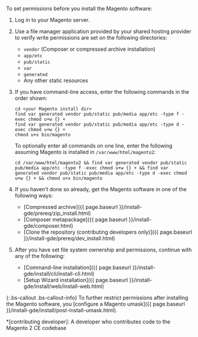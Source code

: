 To set permissions before you install the Magento software:

1.	Log in to your Magento server.
2.	Use a file manager application provided by your shared hosting provider to verify write permissions are set on the following directories:

	*	`vendor` (Composer or compressed archive installation)
	*	`app/etc`
	*	`pub/static`
	*	`var`
	*	`generated`
	*	Any other static resources

2.	If you have command-line access, enter the following commands in the order shown:

		cd <your Magento install dir>
		find var generated vendor pub/static pub/media app/etc -type f -exec chmod u+w {} +
		find var generated vendor pub/static pub/media app/etc -type d -exec chmod u+w {} +
		chmod u+x bin/magento

	To optionally enter all commands on one line, enter the following assuming Magento is installed in `/var/www/html/magento2`:

		cd /var/www/html/magento2 && find var generated vendor pub/static pub/media app/etc -type f -exec chmod u+w {} + && find var generated vendor pub/static pub/media app/etc -type d -exec chmod u+w {} + && chmod u+x bin/magento
3.	If you haven't done so already, get the Magento software in one of the following ways:

	*	[Compressed archive]({{ page.baseurl }}/install-gde/prereq/zip_install.html)
	*	[Composer metapackage]({{ page.baseurl }}/install-gde/composer.html)
	*	[Clone the repository (contributing developers only)]({{ page.baseurl }}/install-gde/prereq/dev_install.html)
4.	After you have set file system ownership and permissions, continue with any of the following:

	*	[Command-line installation]({{ page.baseurl }}/install-gde/install/cli/install-cli.html)
	*	[Setup Wizard installation]({{ page.baseurl }}/install-gde/install/web/install-web.html)

{:.bs-callout .bs-callout-info}
To further restrict permissions after installing the Magento software, you [configure a Magento umask]({{ page.baseurl }}/install-gde/install/post-install-umask.html).


*[contributing developer]: A developer who contributes code to the Magento 2 CE codebase
